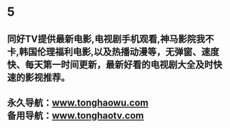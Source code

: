 # 5
同好TV提供最新电影,电视剧手机观看,神马影院我不卡,韩国伦理福利电影,以及热播动漫等，无弹窗、速度快、每天第一时间更新，最新好看的电视剧大全及时快速的影视推荐。 
------------------------------------   
永久导航：www.tonghaowu.com      
备用导航：www.tonghaotv.com      
------------------------------------
